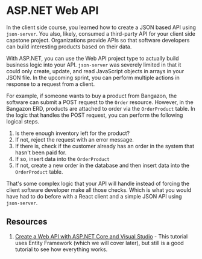 # ASP.NET Web API

In the client side course, you learned how to create a JSON based API using `json-server`. You also, likely, consumed a third-party API for your client side capstone project. Organizations provide APIs so that software developers can build interesting products based on their data.

With ASP.NET, you can use the Web API project type to actually build business logic into your API. `json-server` was severely limited in that it could only create, update, and read JavaScript objects in arrays in your JSON file. In the upcoming sprint, you can perform multiple actions in response to a request from a client.

For example, if someone wants to buy a product from Bangazon, the software can submit a POST request to the `Order` resource. However, in the Bangazon ERD, products are attached to order via the `OrderProduct` table. In the logic that handles the POST request, you can perform the following logical steps.

1. Is there enough inventory left for the product?
1. If not, reject the request with an error message.
1. If there is, check if the customer already has an order in the system that hasn't been paid for.
1. If so, insert data into the `OrderProduct`
1. If not, create a new order in the database and then insert data into the `OrderProduct` table.

That's some complex logic that your API will handle instead of forcing the client software developer make all those checks. Which is what you would have had to do before with a React client and a simple JSON API using `json-server`.

## Resources

1. [Create a Web API with ASP.NET Core and Visual Studio](https://docs.microsoft.com/en-us/aspnet/core/tutorials/first-web-api?view=aspnetcore-3.0) - This tutorial uses Entity Framework (which we will cover later), but still is a good tutorial to see how everything works.